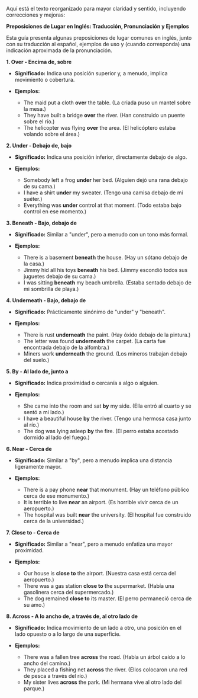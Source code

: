 Aquí está el texto reorganizado para mayor claridad y sentido, incluyendo correcciones y mejoras:

**Preposiciones de Lugar en Inglés: Traducción, Pronunciación y Ejemplos**

Esta guía presenta algunas preposiciones de lugar comunes en inglés, junto con su traducción al español, ejemplos de uso y (cuando corresponda) una indicación aproximada de la pronunciación.

**1. Over - Encima de, sobre**

*   **Significado:** Indica una posición superior y, a menudo, implica movimiento o cobertura.

*   **Ejemplos:**

    *   The maid put a cloth **over** the table. (La criada puso un mantel sobre la mesa.)
    *   They have built a bridge **over** the river. (Han construido un puente sobre el río.)
    *   The helicopter was flying **over** the area. (El helicóptero estaba volando sobre el área.)

**2. Under - Debajo de, bajo**

*   **Significado:** Indica una posición inferior, directamente debajo de algo.

*   **Ejemplos:**

    *   Somebody left a frog **under** her bed. (Alguien dejó una rana debajo de su cama.)
    *   I have a shirt **under** my sweater. (Tengo una camisa debajo de mi suéter.)
    *   Everything was **under** control at that moment. (Todo estaba bajo control en ese momento.)

**3. Beneath - Bajo, debajo de**

*   **Significado:** Similar a "under", pero a menudo con un tono más formal.

*   **Ejemplos:**

    *   There is a basement **beneath** the house. (Hay un sótano debajo de la casa.)
    *   Jimmy hid all his toys **beneath** his bed. (Jimmy escondió todos sus juguetes debajo de su cama.)
    *   I was sitting **beneath** my beach umbrella. (Estaba sentado debajo de mi sombrilla de playa.)

**4. Underneath - Bajo, debajo de**

*   **Significado:** Prácticamente sinónimo de "under" y "beneath".

*   **Ejemplos:**

    *   There is rust **underneath** the paint. (Hay óxido debajo de la pintura.)
    *   The letter was found **underneath** the carpet. (La carta fue encontrada debajo de la alfombra.)
    *   Miners work **underneath** the ground. (Los mineros trabajan debajo del suelo.)

**5. By - Al lado de, junto a**

*   **Significado:** Indica proximidad o cercanía a algo o alguien.

*   **Ejemplos:**

    *   She came into the room and sat **by** my side. (Ella entró al cuarto y se sentó a mi lado.)
    *   I have a beautiful house **by** the river. (Tengo una hermosa casa junto al río.)
    *   The dog was lying asleep **by** the fire. (El perro estaba acostado dormido al lado del fuego.)

**6. Near - Cerca de**

*   **Significado:** Similar a "by", pero a menudo implica una distancia ligeramente mayor.

*   **Ejemplos:**

    *   There is a pay phone **near** that monument. (Hay un teléfono público cerca de ese monumento.)
    *   It is terrible to live **near** an airport. (Es horrible vivir cerca de un aeropuerto.)
    *   The hospital was built **near** the university. (El hospital fue construido cerca de la universidad.)

**7. Close to - Cerca de**

*   **Significado:** Similar a "near", pero a menudo enfatiza una mayor proximidad.

*   **Ejemplos:**

    *   Our house is **close to** the airport. (Nuestra casa está cerca del aeropuerto.)
    *   There was a gas station **close to** the supermarket. (Había una gasolinera cerca del supermercado.)
    *   The dog remained **close to** its master. (El perro permaneció cerca de su amo.)

**8. Across - A lo ancho de, a través de, al otro lado de**

*   **Significado:** Indica movimiento de un lado a otro, una posición en el lado opuesto o a lo largo de una superficie.

*   **Ejemplos:**

    *   There was a fallen tree **across** the road. (Había un árbol caído a lo ancho del camino.)
    *   They placed a fishing net **across** the river. (Ellos colocaron una red de pesca a través del río.)
    *   My sister lives **across** the park. (Mi hermana vive al otro lado del parque.)

